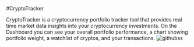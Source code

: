 #CryptoTracker

CryptoTracker is a cryptocurrency portfolio tracker tool that provides real time market data insights into your cryptocurrency investments.
On the Dashboard you can see your overall portfolio performance, a chart showing portfolio weight, a watchlist of cryptos, and your transactions.
![githubss](https://user-images.githubusercontent.com/36825464/125128712-06f71500-e0c4-11eb-8093-50840c893ceb.png)
